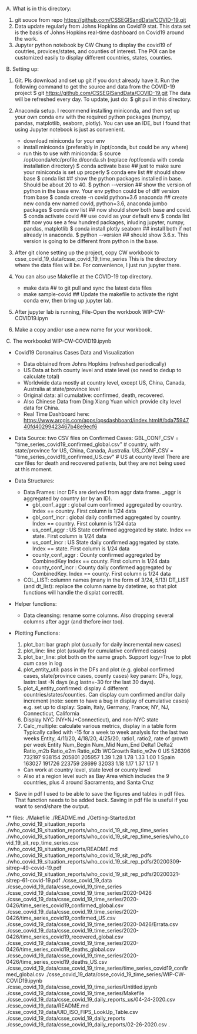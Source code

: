 A. What is in this directory:
1. git souce from repo https://github.com/CSSEGISandData/COVID-19.git
2. Data update regularly from Johns Hopkins on Covid19 stat. 
   This data set is the basis of Johns Hopkins real-time dashboard on Covid19 around the work.
3. Jupyter python notebook by CW Chung to display the covid19 of coutries, provices/states, and counties of interest.
   The POI can be customized easily to display different countries, states, counties.

B. Setting up:
1. Git. Pls download and set up git if you don;t already have it.
   Run the following command to get the source and data  from the COVID-19 project
   $ git https://github.com/CSSEGISandData/COVID-19.git
   The data will be refreshed every day. To update, just do: $ git pull in this directory.
2. Anaconda setup. I recommend installing miniconda, and then set up your own conda env with
   the required python packages (numpy, pandas, matplotlib, seaborn, plotly). You can use an IDE,
   but I found that using Jupyter notebook is just as convenient.
   * download miniconda for your env
   * install miniconda (preferably in /opt/conda, but could be any where)
   * run this to use with miniconda:
     $ source /opt/conda/etc/profile.d/conda.sh (replace /opt/conda with conda installation directory)
     $ conda activate base   ## just to make sure your miniconda is set up properly
     $ conda env list        ## should show base
     $ conda list            ## show the python packages installed in base. Should be about 20 to 40.
     $ python --version      ## show the version of python in the base env. Your env python could be of diff version from base
     $ conda create -n covid python=3.6  anaconda  ## create new conda env named covid, python=3.6, anaconda jumbo packages
     $ conda env list        ## now should show both base and covid.
     $ conda activate covid  ## use covid as your default env
     $ conda list            ## now you see a few hundred packages, inluding jupyter, numpy, pandas, matplotlib
     $ conda install plotly seaborn   ## install both if not already in anaconda.
     $ python --version      ## should show 3.6.x. This version is going to be different from python in the base.

3. After git clone setting up the project, copy CW workbook to csse_covid_19_data/csse_covid_19_time_series
   This is the directory where the data files will be. For convenience, I just run jupyter there.
4. You can also use Makefile at the COVID-19 top directory. 
   * make data               ## to git pull and sync the latest data files
   * make sample-covid       ## Update the makefile to activate the right conda env, then bring up jupyter lab.
5. After jupyter lab is running, File-Open the workbook WIP-CW-COVID19.ipyn 
6. Make a copy and/or use a new name for your workbook.

C. The workbookd WIP-CW-COVID19.ipynb

* Covid19 Coronairus Cases Data and Visualization
  * Data obtained from Johns Hopkins (refreshed periodically)
  * US Data at both county level and state level (so need to dedup to calculate total)
  * Worldwide data mostly at country level, except US, China, Canada, Australia at state/province level
  * Original data: all cumulative: confirmed, death, recovered.
  * Also Chinese Data from Ding Xiang Yuan which provide city level data for China.
  * Real Time Dashboard here: https://www.arcgis.com/apps/opsdashboard/index.html#/bda7594740fd40299423467b48e9ecf6
* Data Source: two CSV files on Confirmed Cases:
  GBL_CONF_CSV = "time_series_covid19_confirmed_global.csv"	# country, with state/province for US, China, Canada, Australia.
  US_CONF_CSV =  "time_series_covid19_confirmed_US.csv"		# US at county level
  There are csv files for death and recovered patients, but they are not being used at this moment.
* Data Structures:
  * Data Frames: incr DFs are derived from aggr data frame. _aggr is aggregated by country (or by an ID).
     * gbl_conf_aggr : global cum confirmed aggregated by country. Index == country. First column is 1/24 data
     * gbl_conf_incr : global daily confirmed aggregated by country. Index == country. First column is 1/24 data
     * us_conf_aggr : US State confirmed aggregated by state. Index == state. First column is 1/24 data
     * us_conf_incr : US State daily confirmed aggregated by state. Index == state. First column is 1/24 data
     * county_conf_aggr : County confirmed aggregated by CombinedKey Index == county. First column is 1/24 data
     * county_conf_incr : County daily confirmed aggregated by CombinedKey. Index == county. First column is 1/24 data
  * COL_LIST: columnn names  (many in the form of 3/24, 5/13)
    DT_LIST (and dt_list): replace the column name by datetime, so that plot functions will handle the displat correctlt.

* Helper functions:
  * Data cleansing:  rename some columns. Also dropping several columns after aggr (and thefore incr too).
* Plotting Functions:
  1. plot_bar: bar graph plot (usually for daily incremental new cases)
  2. plot_line: line plot (usually for cumulative confirmed cases)
  3. plot_bar_line: plot both on the same graph. Support logy=True to plot cum case in log
  4. plot_entity_util: pass in the DFs and plot (e.g. global confirmed cases, state/province cases, county cases)
     key param: DFs, logy, lastn: last -N days (e.g lastn=-30 for the last 30 days).
  5. plot_4_entity_confirmed: display 4 different countries/states/counties. Can display cum confirmed and/or daily increment
     (note: seem to have a bug in display of cumulative cases)
     e.g. set up to display: Spain, Italy, Germany, France;  NY, NJ, Connecticut, California
  6. Display NYC (NY+NJ+Connecticut), and non-NYC state
  7. Calc_multiple: calculate various metrics, display in a table form 
     Typically called with -15 for a week to week analysis for the last two weeks
               Entity,   4/11/20,  4/18/20,    4/25/20,   ratio1,  ratio2, rate of growth per week 
	Entity	Num_Begin	Num_Mid	Num_End	Delta1	Delta2	Ratio_m2b	Ratio_e2m	Ratio_e2b	WCGrowth	Ratio_w2w
	0	US	526396	732197	938154	205801	205957	1.39	1.28	1.78	1.33	1.00
	1	Spain	163027	191726	223759	28699	32033	1.18	1.17	1.37	1.17	1
    * Can work at country level, state level or county level
    * Also at a region level such as Bay Area which includes the 9 countries, plus 4 around Sacramento, and Santa Cruz
* Save  in pdf
  I used to be able to save the figures and tables in pdf files. That function needs to be added back.
  Saving in pdf file is useful if you want to send/share the output.

**  files:
./Makefile
./README.md
./Getting-Started.txt
./who_covid_19_situation_reports
./who_covid_19_situation_reports/who_covid_19_sit_rep_time_series
./who_covid_19_situation_reports/who_covid_19_sit_rep_time_series/who_covid_19_sit_rep_time_series.csv
./who_covid_19_situation_reports/README.md
./who_covid_19_situation_reports/who_covid_19_sit_rep_pdfs
./who_covid_19_situation_reports/who_covid_19_sit_rep_pdfs/20200309-sitrep-49-covid-19.pdf
./who_covid_19_situation_reports/who_covid_19_sit_rep_pdfs/20200321-sitrep-61-covid-19.pdf
./csse_covid_19_data
./csse_covid_19_data/csse_covid_19_time_series
./csse_covid_19_data/csse_covid_19_time_series/2020-0426
./csse_covid_19_data/csse_covid_19_time_series/2020-0426/time_series_covid19_confirmed_global.csv
./csse_covid_19_data/csse_covid_19_time_series/2020-0426/time_series_covid19_confirmed_US.csv
./csse_covid_19_data/csse_covid_19_time_series/2020-0426/Errata.csv
./csse_covid_19_data/csse_covid_19_time_series/2020-0426/time_series_covid19_recovered_global.csv
./csse_covid_19_data/csse_covid_19_time_series/2020-0426/time_series_covid19_deaths_global.csv
./csse_covid_19_data/csse_covid_19_time_series/2020-0426/time_series_covid19_deaths_US.csv
./csse_covid_19_data/csse_covid_19_time_series/time_series_covid19_confirmed_global.csv
./csse_covid_19_data/csse_covid_19_time_series/WIP-CW-COVID19.ipynb
./csse_covid_19_data/csse_covid_19_time_series/Untitled.ipynb
./csse_covid_19_data/csse_covid_19_time_series/Makefile
./csse_covid_19_data/csse_covid_19_daily_reports_us/04-24-2020.csv
./csse_covid_19_data/README.md
./csse_covid_19_data/UID_ISO_FIPS_LookUp_Table.csv
./csse_covid_19_data/csse_covid_19_daily_reports
./csse_covid_19_data/csse_covid_19_daily_reports/02-26-2020.csv
.
